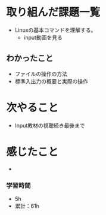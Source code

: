 # 取り組んだ課題一覧
- Linuxの基本コマンドを理解する。
  * input動画を見る

## わかったこと
- ファイルの操作の方法
- 標準入出力の概要と実際の操作

# 次やること
- Input教材の視聴続き最後まで

# 感じたこと
- 

### 学習時間
- 5h
- 累計：61h

